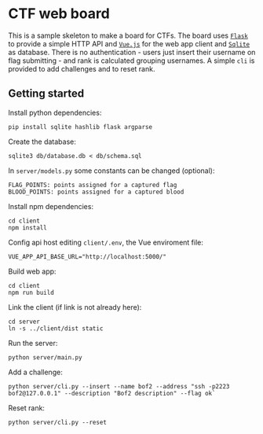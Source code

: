 # CTF web board
This is a sample skeleton to make a board for CTFs.
The board uses [`Flask`](http://flask.pocoo.org/) to provide a simple HTTP API
and [`Vue.js`](https://vuejs.org/) for the web app client and
[`Sqlite`](https://www.sqlite.org/index.html) as database.
There is no authentication - users just insert their username on flag
submitting - and rank is calculated grouping usernames.
A simple `cli` is provided to add challenges and to reset rank.

## Getting started

Install python dependencies:

    pip install sqlite hashlib flask argparse

Create the database:

    sqlite3 db/database.db < db/schema.sql

In `server/models.py` some constants can be changed (optional):

    FLAG_POINTS: points assigned for a captured flag
    BLOOD_POINTS: points assigned for a captured blood

Install npm dependencies:

    cd client
    npm install

Config api host editing `client/.env`, the Vue enviroment file:

    VUE_APP_API_BASE_URL="http://localhost:5000/"

Build web app:

    cd client
    npm run build

Link the client (if link is not already here):

    cd server
    ln -s ../client/dist static

Run the server:

    python server/main.py

Add a challenge:

    python server/cli.py --insert --name bof2 --address "ssh -p2223 bof2@127.0.0.1" --description "Bof2 description" --flag ok`

Reset rank:

    python server/cli.py --reset
